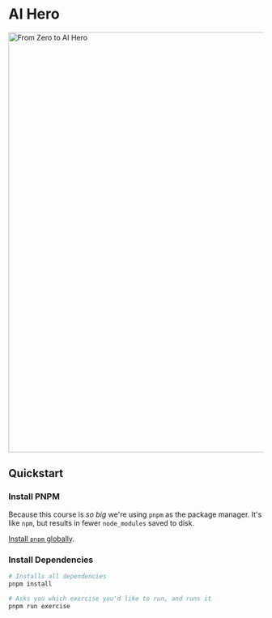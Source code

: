 # AI Hero

<a href="https://aihero.dev"><img width="830" alt="From Zero to AI Hero" src="https://github.com/user-attachments/assets/930f3e81-981f-48ec-a1b0-8ff77568c34c" /></a>

## Quickstart

### Install PNPM

Because this course is _so big_ we're using `pnpm` as the package manager. It's like `npm`, but results in fewer `node_modules` saved to disk.

[Install `pnpm` globally](https://pnpm.io/installation).

### Install Dependencies

```sh
# Installs all dependencies
pnpm install

# Asks you which exercise you'd like to run, and runs it
pnpm run exercise
```
